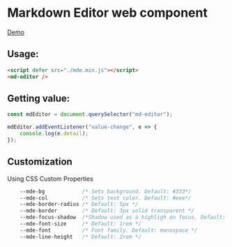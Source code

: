# Markdown Editor web component
[Demo](https://nikhilmwarrier.github.io/mde/demo.html)

## Usage:

```html
<script defer src="./mde.min.js"></script>
<md-editor />
```

## Getting value:

```js
const mdEditor = document.querySelector("md-editor");

mdEditor.addEventListener("value-change", e => {
	console.log(e.detail);
});
```

## Customization

Using CSS Custom Properties

```css
    --mde-bg            /* Sets background. Default: #333*/
    --mde-col           /* Sets text color. Default: #eee*/
    --mde-border-radius /* Default: 5px */
    --mde-border        /* Default: 3px solid transparent */
    --mde-focus-shadow  /*Shadow used as a highligh on focus. Default: 0 0 0 2px rgba(0, 153, 255, 0.75)*/
    --mde-font-size     /* Default: 1rem */
    --mde-font          /* Font family. Default: monospace */
    --mde-line-height   /* Default: 2rem */
```
